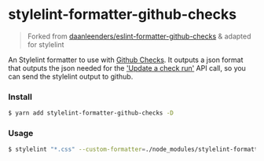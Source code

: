 # stylelint-formatter-github-checks

> Forked from [daanleenders/eslint-formatter-github-checks](https://github.com/daanleenders/eslint-formatter-github-checks) & adapted for stylelint

An Stylelint formatter to use with [Github Checks](https://docs.github.com/en/github/collaborating-with-issues-and-pull-requests/about-status-checks#checks). It outputs a json format that outputs the json needed for the ['Update a check run'](https://docs.github.com/en/rest/reference/checks#update-a-check-run) API call, so you can send the stylelint output to github.

### Install
```sh
$ yarn add stylelint-formatter-github-checks -D
```

### Usage
```sh
$ stylelint "*.css" --custom-formatter=./node_modules/stylelint-formatter-github-checks
```